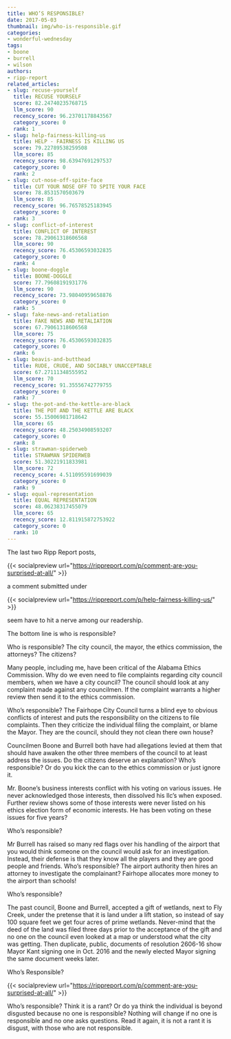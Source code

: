 ```yaml
---
title: WHO’S RESPONSIBLE?
date: 2017-05-03
thumbnail: img/who-is-responsible.gif
categories:
- wonderful-wednesday
tags:
- boone
- burrell
- wilson
authors:
- ripp-report
related_articles:
- slug: recuse-yourself
  title: RECUSE YOURSELF
  score: 82.24740235768715
  llm_score: 90
  recency_score: 96.23701178843567
  category_score: 0
  rank: 1
- slug: help-fairness-killing-us
  title: HELP - FAIRNESS IS KILLING US
  score: 79.22789538259508
  llm_score: 85
  recency_score: 98.63947691297537
  category_score: 0
  rank: 2
- slug: cut-nose-off-spite-face
  title: CUT YOUR NOSE OFF TO SPITE YOUR FACE
  score: 78.8531570503679
  llm_score: 85
  recency_score: 96.76578525183945
  category_score: 0
  rank: 3
- slug: conflict-of-interest
  title: CONFLICT OF INTEREST
  score: 78.29061318606568
  llm_score: 90
  recency_score: 76.45306593032835
  category_score: 0
  rank: 4
- slug: boone-doggle
  title: BOONE-DOGGLE
  score: 77.79608191931776
  llm_score: 90
  recency_score: 73.98040959658876
  category_score: 0
  rank: 5
- slug: fake-news-and-retaliation
  title: FAKE NEWS AND RETALIATION
  score: 67.79061318606568
  llm_score: 75
  recency_score: 76.45306593032835
  category_score: 0
  rank: 6
- slug: beavis-and-butthead
  title: RUDE, CRUDE, AND SOCIABLY UNACCEPTABLE
  score: 67.27111348555952
  llm_score: 70
  recency_score: 91.35556742779755
  category_score: 0
  rank: 7
- slug: the-pot-and-the-kettle-are-black
  title: THE POT AND THE KETTLE ARE BLACK
  score: 55.15006981718642
  llm_score: 65
  recency_score: 48.25034908593207
  category_score: 0
  rank: 8
- slug: strawman-spiderweb
  title: STRAWMAN SPIDERWEB
  score: 51.30221911833981
  llm_score: 72
  recency_score: 4.511095591699039
  category_score: 0
  rank: 9
- slug: equal-representation
  title: EQUAL REPRESENTATION
  score: 48.06238317455079
  llm_score: 65
  recency_score: 12.811915872753922
  category_score: 0
  rank: 10
---
```

The last two Ripp Report posts,

{{< socialpreview url="https://rippreport.com/p/comment-are-you-surprised-at-all/" >}}

a comment submitted under

{{< socialpreview url="https://rippreport.com/p/help-fairness-killing-us/" >}}

seem have to hit a nerve among our readership.

The bottom line is who is responsible?

Who is responsible? The city council, the mayor, the ethics commission, the attorneys? The citizens?

Many people, including me, have been critical of the Alabama Ethics Commission. Why do we even need to file complaints regarding city council members, when we have a city council? The council should look at any complaint made against any councilmen. If the complaint warrants a higher review then send it to the ethics commission.

Who’s responsible? The Fairhope City Council turns a blind eye to obvious conflicts of interest and puts the responsibility on the citizens to file complaints. Then they criticize the individual filing the complaint, or blame the Mayor. They are the council, should they not clean there own house?

Councilmen Boone and Burrell both have had allegations levied at them that should have awaken the other three members of the council to at least address the issues. Do the citizens deserve an explanation? Who’s responsible? Or do you kick the can to the ethics commission or just ignore it.

Mr. Boone’s business interests conflict with his voting on various issues. He never acknowledged those interests, then dissolved his llc’s when exposed. Further review shows some of those interests were never listed on his ethics election form of economic interests. He has been voting on these issues for five years?

Who’s responsible?

Mr Burrell has raised so many red flags over his handling of the airport that you would think someone on the council would ask for an investigation. Instead, their defense is that they know all the players and they are good people and friends. Who’s responsible? The airport authority then hires an attorney to investigate the complainant? Fairhope allocates more money to the airport than schools!

Who’s responsible?

The past council, Boone and Burrell, accepted a gift of wetlands, next to Fly Creek, under the pretense that it is land under a lift station, so instead of say 100 square feet we get four acres of prime wetlands. Never-mind that the deed of the land was filed three days prior to the acceptance of the gift and no one on the council even looked at a map or understood what the city was getting. Then duplicate, public, documents of resolution 2606-16 show Mayor Kant signing one in Oct. 2016 and the newly elected Mayor signing the same document weeks later.

Who’s Responsible?

{{< socialpreview url="https://rippreport.com/p/comment-are-you-surprised-at-all/" >}}

Who’s responsible? Think it is a rant? Or do ya think the individual is beyond disgusted because no one is responsible? Nothing will change if no one is responsible and no one asks questions. Read it again, it is not a rant it is disgust, with those who are not responsible.
